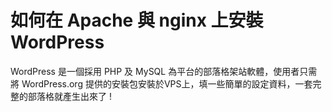 # 如何在 Apache 與 nginx 上安裝 WordPress  
WordPress 是一個採用 PHP 及 MySQL 為平台的部落格架站軟體，使用者只需將 WordPress.org 提供的安裝包安裝於VPS上，填一些簡單的設定資料，一套完整的部落格就產生出來了 ! 
